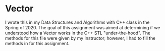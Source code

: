 # Vector
I wrote this in my Data Structures and Algorithms with C++ class in the Spring of 2020. The goal of this assignment was aimed at determining if we understood how a Vector works in the C++ STL "under-the-hood".
The methods for this file were given by my Instructor; however, I had to fill the methods in for this assignment.
